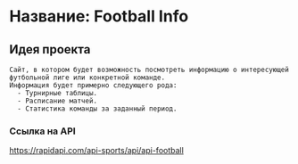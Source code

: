 # Название: Football Info

## Идея проекта
```
Сайт, в котором будет возможность посмотреть информацию о интересующей футбольной лиге или конкретной команде.
Информация будет примерно следующего рода:
  - Турнирные таблицы.
  - Расписание матчей.
  - Статистика команды за заданный период.
```

### Ссылка на API
https://rapidapi.com/api-sports/api/api-football